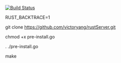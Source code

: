 [![Build Status](https://travis-ci.org/victoryang/rustServer.svg?branch=master)](https://travis-ci.org/victoryang/rustServer)

RUST_BACKTRACE=1

git clone https://github.com/victoryang/rustServer.git

chmod +x pre-install.go

. ./pre-install.go

make